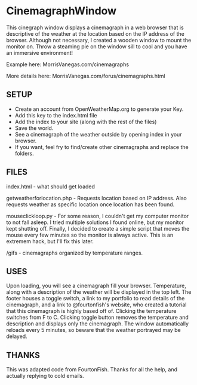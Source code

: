 # CinemagraphWindow

This cinegraph window displays a cinemagraph in a web browser that is descriptive of the weather at the location based on the IP address of the browser. Although not necessary, I created a wooden window to mount the monitor on. Throw a steaming pie on the window sill to cool and you have an immersive environment!

Example here:
MorrisVanegas.com/cinemagraphs

More details here:
MorrisVanegas.com/forus/cinemagraphs.html

## SETUP
* Create an account from OpenWeatherMap.org to generate your Key.
* Add this key to the index.html file
* Add the index to your site (along with the rest of the files)
* Save the world.
* See a cinemagraph of the weather outside by opening index in your browser. 
* If you want, feel fry to find/create other cinemagraphs and replace the folders.


## FILES
index.html - what should get loaded

getweatherforlocation.php - Requests location based on IP address. Also requests weather as specific location once location has been found. 

mouseclickloop.py - For some reason, I couldn't get my computer monitor to not fall asleep. I tried multiple solutions I found online, but my monitor kept shutting off. Finally, I decided to create a simple script that moves the mouse every few minutes so the monitor is always active. This is an extremem hack, but I'll fix this later. 

/gifs - cinemagraphs organized by temperature ranges. 

## USES
Upon loading, you will see a cinemagraph fill your browser. Temperature, along with a description of the weather will be displayed in the top left. 
The footer houses a toggle switch, a link to my portfolio to read details of the cinemagraph, and a link to @fourtonfish's website, who created a tutorial that this cinemagraph is highly based off of. 
Clicking the temperature switches from F to C.
Clicking toggle button removes the temperature and description and displays only the cinemagraph. 
The window automatically reloads every 5 minutes, so beware that the weather portrayed may be delayed. 


## THANKS
This was adapted code from FourtonFish. Thanks for all the help, and actually replying to cold emails. 
